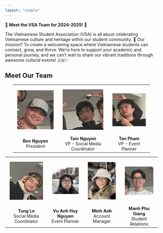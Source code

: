 ```yaml
---
layout: "simple"
---
```


🎉 **Meet the VSA Team for 2024-2025!** 🎉

The Vietnamese Student Association (VSA) is all about celebrating Vietnamese culture and heritage within our student community. 🌟 Our mission? To create a welcoming space where Vietnamese students can connect, grow, and thrive. We’re here to support your academic and personal journey, and we can’t wait to share our vibrant traditions through awesome cultural events! 🇻🇳✨


## Meet Our Team

<table style="width: 90%; text-align: center; margin-left: auto; margin-right: auto;">
    <tr>
        <td style="padding: 15px; text-align: center;"><img src="./image/anh-ben.png" alt="Ben Nguyen" style="width: 480px; height: auto;" /></td>
        <td style="padding: 15px; text-align: center;"><img src="./image/tam.png" alt="Tam Nguyen" style="width: 480px; height: auto;" /></td>
        <td style="padding: 15px; text-align: center;"><img src="./image/tan.png" alt="Tan Pham" style="width: 480px; height: auto;" /></td>
    </tr>
    <tr>
        <td style="text-align: center;"><strong>Ben Nguyen</strong><br/>President</td>
        <td style="text-align: center;"><strong>Tam Nguyen</strong><br/>VP - Social Media Coordinator</td>
        <td style="text-align: center;"><strong>Tan Pham</strong><br/>VP - Event Planner</td>
    </tr>
</table>

<table style="width: 100%; text-align: center; margin-left: auto; margin-right: auto;">
    <tr>
        <td style="padding: 15px; text-align: center;"><img src="./image/tung.png" alt="Tung Le" style="width: 480px; height: auto;" /></td>
        <td style="padding: 15px; text-align: center;"><img src="./image/huy.png" alt="Vu Anh Huy Nguyen" style="width: 480px; height: auto;" /></td>
        <td style="padding: 15px; text-align: center;"><img src="./image/alice.jpg" alt="Minh Anh" style="width: 480px; height: auto;" /></td>
        <td style="padding: 15px; text-align: center;"><img src="./image/phu.png" alt="Manh Phu Giang" style="width: 480px; height: auto;" /></td>
    </tr>
    <tr>
        <td style="text-align: center;"><strong>Tung Le</strong><br/>Social Media Coordinator</td>
        <td style="text-align: center;"><strong>Vu Anh Huy Nguyen</strong><br/>Event Planner</td>
        <td style="text-align: center;"><strong>Minh Anh</strong><br/>Account Manager</td>
        <td style="text-align: center;"><strong>Manh Phu Giang</strong><br/>Student Relations</td>
    </tr>
</table>